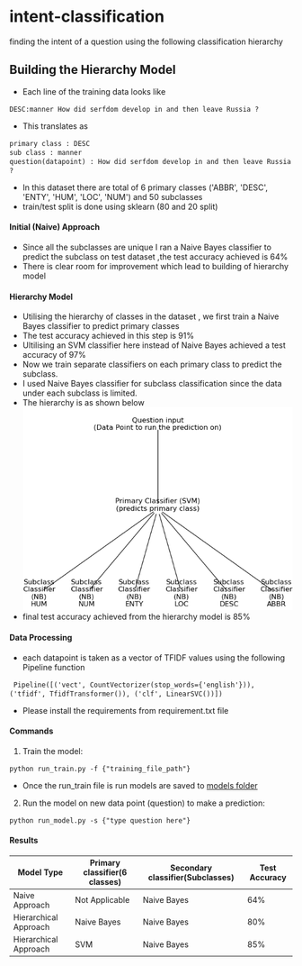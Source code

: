 # intent-classification

finding the intent of a question using the following classification hierarchy 

## Building the Hierarchy Model
* Each line of the training data looks like 
```
DESC:manner How did serfdom develop in and then leave Russia ?
```
* This translates as 
```
primary class : DESC 
sub class : manner 
question(datapoint) : How did serfdom develop in and then leave Russia ?
```
* In this dataset there are total of 6 primary classes ('ABBR', 'DESC', 'ENTY', 'HUM', 'LOC', 'NUM') and 50 subclasses
* train/test split is done using sklearn (80 and 20 split)

#### Initial (Naive) Approach
* Since all the subclasses are unique I ran a Naive Bayes classifier to predict the subclass on test dataset ,the test accuracy achieved is 64%
* There is clear room for improvement which lead to building of hierarchy model

#### Hierarchy Model

* Utilising the hierarchy of classes in the dataset , we first train a Naive Bayes classifier to predict primary classes 
* The test accuracy achieved in this step is 91%
* Ultilising an SVM classifier here instead of Naive Bayes achieved a test accuracy of 97%
* Now we train separate classifiers on each primary class to predict the subclass. 
* I used Naive Bayes classifier for subclass classification since the data under each subclass is limited.
* The hierarchy is as shown below
![hierarchy for classification](classification_hierarchy.png)
* final test accuracy achieved from the hierarchy model is 85%

#### Data Processing
* each datapoint is taken as a vector of TFIDF values using the following Pipeline function
```
 Pipeline([('vect', CountVectorizer(stop_words={'english'})), ('tfidf', TfidfTransformer()), ('clf', LinearSVC())])
```

* Please install the requirements from requirement.txt file 


#### Commands
1) Train the model:
```
python run_train.py -f {"training_file_path"}
```

* Once the run_train file is run models are saved to [models folder](models)

2) Run the model on new data point (question) to make a prediction:
```
python run_model.py -s {"type question here"}
```

#### Results
| Model Type  | Primary classifier(6 classes) | Secondary classifier(Subclasses)  | Test Accuracy |
| ------------- | ------------- | ------------- | ------------- |
| Naive Approach  | Not Applicable  | Naive Bayes  | 64%  | 
| Hierarchical Approach  | Naive Bayes  | Naive Bayes  | 80%  |
| Hierarchical Approach  | SVM  | Naive Bayes  | 85%  |
